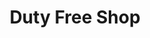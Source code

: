 ---
title: "Duty Free Shop"
url: /karachi/duty-free-shop-shershah-colony-karachi-karachi-city-sindh-pakistanvxqp-85r-shershah-colony-karachi-karachi-city-sindh-pakistan/
shop: shop
---